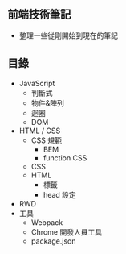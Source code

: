 ## 前端技術筆記
* 整理一些從剛開始到現在的筆記
## 目錄
* JavaScript
  * 判斷式
  * 物件&陣列
  * 迴圈
  * DOM
* HTML / CSS
  * CSS 規範
    * BEM
    * function CSS
  * CSS
  * HTML
    * 標籤
    * head 設定
* RWD
* 工具
  * Webpack
  * Chrome 開發人員工具
  * package.json